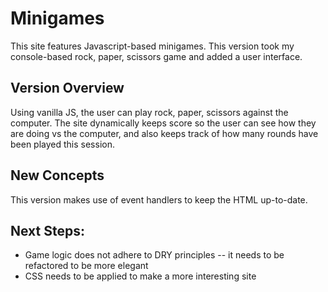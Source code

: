 # Minigames

This site features Javascript-based minigames. This version took my console-based rock, paper, scissors game and added a user interface.

## Version Overview

Using vanilla JS, the user can play rock, paper, scissors against the computer. The site dynamically keeps score so the user can see how they are doing vs the computer, and also keeps track of how many rounds have been played this session.

## New Concepts

This version makes use of event handlers to keep the HTML up-to-date.

## Next Steps:

- Game logic does not adhere to DRY principles -- it needs to be refactored to be more elegant
- CSS needs to be applied to make a more interesting site